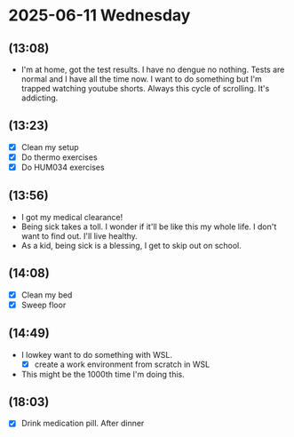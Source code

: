 
# 2025-06-11 Wednesday

## (13:08)

* I'm at home, got the test results. I have no dengue
  no nothing. Tests are normal and I have all the time
  now. I want to do something but I'm trapped watching
  youtube shorts. Always this cycle of scrolling. It's
  addicting.

## (13:23)

* [x] Clean my setup
* [x] Do thermo exercises
* [x] Do HUM034 exercises

## (13:56)

* I got my medical clearance!
* Being sick takes a toll. I wonder if it'll be like this
  my whole life. I don't want to find out. I'll live healthy.
* As a kid, being sick is a blessing, I get to skip out on
  school.

## (14:08)

* [x] Clean my bed
* [x] Sweep floor

## (14:49)

* I lowkey want to do something with WSL.
  * [x] create a work environment from scratch in WSL
* This might be the 1000th time I'm doing this.

## (18:03)

* [x] Drink medication pill. After dinner
